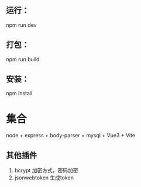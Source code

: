 
## 运行：
npm run dev
## 打包：
npm run build
## 安装：
npm install


# 集合
node + express + body-parser + mysql + Vue3 + Vite

## 其他插件
1. bcrypt 加密方式，密码加密
2. jsonwebtoken 生成token
